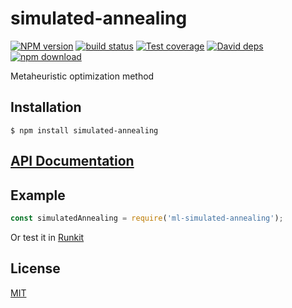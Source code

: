 # simulated-annealing

  [![NPM version][npm-image]][npm-url]
  [![build status][travis-image]][travis-url]
  [![Test coverage][codecov-image]][codecov-url]
  [![David deps][david-image]][david-url]
  [![npm download][download-image]][download-url]

Metaheuristic optimization method

## Installation

`$ npm install simulated-annealing`

## [API Documentation](https://mljs.github.io/simulated-annealing/)

## Example

```js
const simulatedAnnealing = require('ml-simulated-annealing');
```

Or test it in [Runkit](https://runkit.com/npm/ml-simulated-annealing)

## License

[MIT](./LICENSE)

[npm-image]: https://img.shields.io/npm/v/ml-simulated-annealing.svg?style=flat-square
[npm-url]: https://npmjs.org/package/ml-simulated-annealing
[travis-image]: https://img.shields.io/travis/mljs/simulated-annealing/master.svg?style=flat-square
[travis-url]: https://travis-ci.org/mljs/simulated-annealing
[codecov-image]: https://img.shields.io/codecov/c/github/mljs/simulated-annealing.svg?style=flat-square
[codecov-url]: https://codecov.io/gh/mljs/simulated-annealing
[david-image]: https://img.shields.io/david/mljs/simulated-annealing.svg?style=flat-square
[david-url]: https://david-dm.org/mljs/simulated-annealing
[download-image]: https://img.shields.io/npm/dm/ml-simulated-annealing.svg?style=flat-square
[download-url]: https://npmjs.org/package/ml-simulated-annealing

